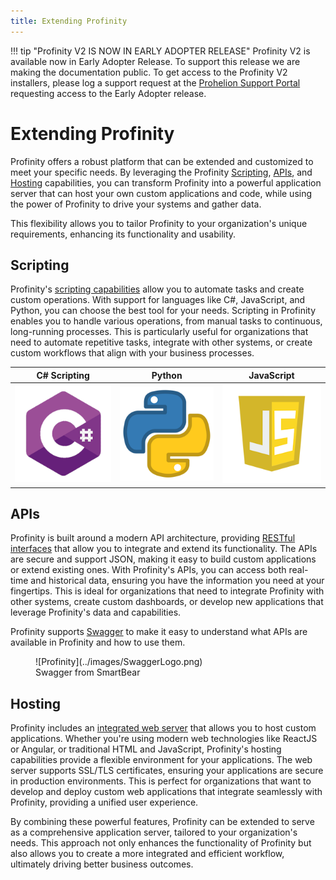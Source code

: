 ```yaml
---
title: Extending Profinity
---
```


!!! tip "Profinity V2 IS NOW IN EARLY ADOPTER RELEASE"
    Profinity V2 is available now in Early Adopter Release.  To support this release we are making the documentation public.  To get access to the Profinity V2 installers, please log a support request at the [Prohelion Support Portal](https://prohelion.atlassian.net/servicedesk/customer/portals) requesting access to the Early Adopter release.

# Extending Profinity

Profinity offers a robust platform that can be extended and customized to meet your specific needs. By leveraging the Profinity [Scripting](./Scripting/index.md), [APIs](./APIs/index.md), and [Hosting](./Hosting/index.md) capabilities, you can transform Profinity into a powerful application server that can host your own custom applications and code, while using the power of Profinity to drive your systems and gather data. 

This flexibility allows you to tailor Profinity to your organization's unique requirements, enhancing its functionality and usability.

## Scripting

Profinity's [scripting capabilities](./Scripting/index.md) allow you to automate tasks and create custom operations. With support for languages like C#, JavaScript, and Python, you can choose the best tool for your needs. Scripting in Profinity enables you to handle various operations, from manual tasks to continuous, long-running processes. This is particularly useful for organizations that need to automate repetitive tasks, integrate with other systems, or create custom workflows that align with your business processes.

<center>

| C# Scripting                        | Python                                   | JavaScript                                       |
|-------------------------------------|------------------------------------------|--------------------------------------------------|
|![C# Logo](../images/CSharpLogo.png) | ![Python Logo](../images/PythonLogo.png) | ![JavaScript Logo](../images/JavaScriptLogo.png) |

</center>

## APIs

Profinity is built around a modern API architecture, providing [RESTful interfaces](./APIs/index.md) that allow you to integrate and extend its functionality. The APIs are secure and support JSON, making it easy to build custom applications or extend existing ones. With Profinity's APIs, you can access both real-time and historical data, ensuring you have the information you need at your fingertips. This is ideal for organizations that need to integrate Profinity with other systems, create custom dashboards, or develop new applications that leverage Profinity's data and capabilities.

Profinity supports [Swagger](https://swagger.io/) to make it easy to understand what APIs are available in Profinity and how to use them.

<!-- Update this image -->
<figure markdown>
![Profinity](../images/SwaggerLogo.png)
<figcaption>Swagger from SmartBear</figcaption>
</figure>

## Hosting

Profinity includes an [integrated web server](./Hosting/index.md) that allows you to host custom applications. Whether you're using modern web technologies like ReactJS or Angular, or traditional HTML and JavaScript, Profinity's hosting capabilities provide a flexible environment for your applications. The web server supports SSL/TLS certificates, ensuring your applications are secure in production environments. This is perfect for organizations that want to develop and deploy custom web applications that integrate seamlessly with Profinity, providing a unified user experience.

By combining these powerful features, Profinity can be extended to serve as a comprehensive application server, tailored to your organization's needs. This approach not only enhances the functionality of Profinity but also allows you to create a more integrated and efficient workflow, ultimately driving better business outcomes. 